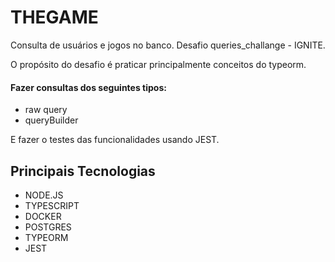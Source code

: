 # THEGAME
Consulta de usuários e jogos no banco.
Desafio queries_challange - IGNITE.

O propósito do desafio é praticar principalmente conceitos do typeorm. 
####   Fazer consultas dos seguintes tipos:
-  raw query
- queryBuilder

E fazer o testes das funcionalidades usando JEST.
## Principais Tecnologias

- NODE.JS
- TYPESCRIPT
- DOCKER
- POSTGRES
- TYPEORM
-  JEST

